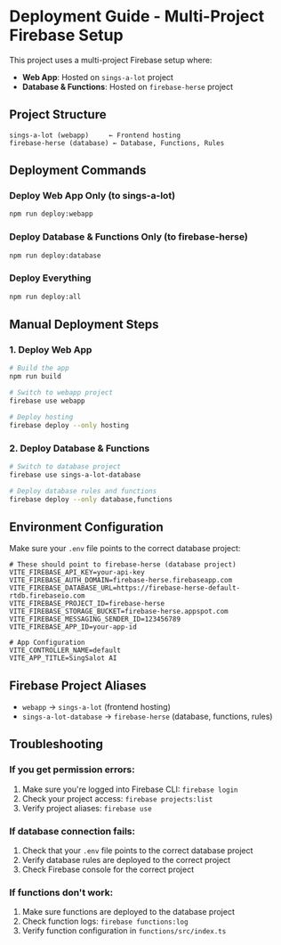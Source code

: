 # Deployment Guide - Multi-Project Firebase Setup

This project uses a multi-project Firebase setup where:
- **Web App**: Hosted on `sings-a-lot` project
- **Database & Functions**: Hosted on `firebase-herse` project

## Project Structure

```
sings-a-lot (webapp)     ← Frontend hosting
firebase-herse (database) ← Database, Functions, Rules
```

## Deployment Commands

### Deploy Web App Only (to sings-a-lot)
```bash
npm run deploy:webapp
```

### Deploy Database & Functions Only (to firebase-herse)
```bash
npm run deploy:database
```

### Deploy Everything
```bash
npm run deploy:all
```

## Manual Deployment Steps

### 1. Deploy Web App
```bash
# Build the app
npm run build

# Switch to webapp project
firebase use webapp

# Deploy hosting
firebase deploy --only hosting
```

### 2. Deploy Database & Functions
```bash
# Switch to database project
firebase use sings-a-lot-database

# Deploy database rules and functions
firebase deploy --only database,functions
```

## Environment Configuration

Make sure your `.env` file points to the correct database project:

```env
# These should point to firebase-herse (database project)
VITE_FIREBASE_API_KEY=your-api-key
VITE_FIREBASE_AUTH_DOMAIN=firebase-herse.firebaseapp.com
VITE_FIREBASE_DATABASE_URL=https://firebase-herse-default-rtdb.firebaseio.com
VITE_FIREBASE_PROJECT_ID=firebase-herse
VITE_FIREBASE_STORAGE_BUCKET=firebase-herse.appspot.com
VITE_FIREBASE_MESSAGING_SENDER_ID=123456789
VITE_FIREBASE_APP_ID=your-app-id

# App Configuration
VITE_CONTROLLER_NAME=default
VITE_APP_TITLE=SingSalot AI
```

## Firebase Project Aliases

- `webapp` → `sings-a-lot` (frontend hosting)
- `sings-a-lot-database` → `firebase-herse` (database, functions, rules)

## Troubleshooting

### If you get permission errors:
1. Make sure you're logged into Firebase CLI: `firebase login`
2. Check your project access: `firebase projects:list`
3. Verify project aliases: `firebase use`

### If database connection fails:
1. Check that your `.env` file points to the correct database project
2. Verify database rules are deployed to the correct project
3. Check Firebase console for the correct project

### If functions don't work:
1. Make sure functions are deployed to the database project
2. Check function logs: `firebase functions:log`
3. Verify function configuration in `functions/src/index.ts` 
